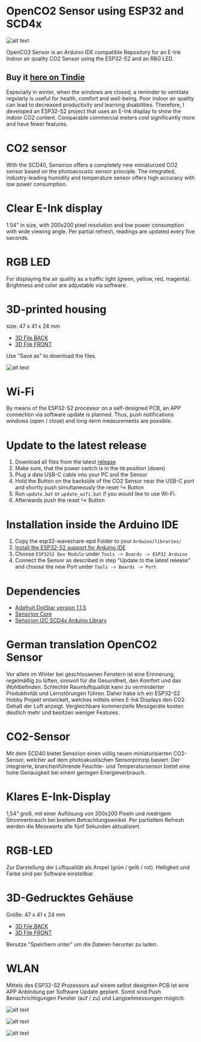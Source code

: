 # OpenCO2 Sensor using ESP32 and SCD4x

![alt text](https://github.com/davidkreidler/OpenCO2_Sensor/raw/main/pictures/Header.png)
 
OpenCO2 Sensor is an Arduino IDE compatible Repository for an E-Ink Indoor air quality CO2 Sensor using the ESP32-S2 and an RBG LED.

## Buy it [here on Tindie](https://www.tindie.com/products/davidkreidler/open-co2-sensor/)

Especially in winter, when the windows are closed, a reminder to ventilate regularly is useful for health, 
comfort and well-being. Poor indoor air quality can lead to decreased productivity and learning disabilities.
Therefore, I developed an ESP32-S2 project that uses an E-Ink display to show the indoor CO2 content. 
Comparable commercial meters cost significantly more and have fewer features.

# CO2 sensor
With the SCD40, Sensirion offers a completely new miniaturized CO2 sensor based on the photoacoustic sensor principle.
The integrated, industry-leading humidity and temperature sensor offers high accuracy with low power consumption.

# Clear E-Ink display
1.54" in size, with 200x200 pixel resolution and low power consumption with wide viewing angle. Per partial refresh, readings are updated every five seconds.

# RGB LED
For displaying the air quality as a traffic light (green, yellow, red, magenta). Brightness and color are adjustable via software.

# 3D-printed housing
size: 47 x 41 x 24 mm
* [3D File BACK](https://raw.githubusercontent.com/davidkreidler/OpenCO2_Sensor/main/case/BACK.obj)
* [3D File FRONT](https://raw.githubusercontent.com/davidkreidler/OpenCO2_Sensor/main/case/FRONT.obj)

Use "Save as" to download the files.

![alt text](https://github.com/davidkreidler/OpenCO2_Sensor/raw/main/pictures/drawing.png)

# Wi-Fi
By means of the ESP32-S2 processor on a self-designed PCB, an APP connection via software update is planned.
Thus, push notifications windows (open / close) and long-term measurements are possible.

# Update to the latest release

1. Download all files from the latest [release](https://github.com/davidkreidler/OpenCO2_Sensor/releases)
2. Make sure, that the power switch is in the `ON` position (down)
3. Plug a data USB-C cable into your PC and the Sensor
4. Hold the Button on the backside of the CO2 Sensor near the USB-C port and shortly push simultaneously the reset ↪️ Button
5. Run `update.bat` or `update_wifi.bat` if you would like to use Wi-Fi.
6. Afterwards push the reset ↪️ Button

# Installation inside the Arduino IDE

1. Copy the esp32-waveshare-epd Folder to your `Arduino/libraries/`
2. [Install the ESP32-S2 support for Arduino IDE](https://espressif-docs.readthedocs-hosted.com/projects/arduino-esp32/en/latest/installing.html)
3. Choose `ESP32S2 Dev Module` under `Tools -> Boards -> ESP32 Arduino`
4. Connect the Sensor as described in step "Update to the latest release" and choose the new Port under `Tools -> Boards -> Port`

# Dependencies

* [Adafruit DotStar version 1.1.5](https://github.com/adafruit/Adafruit_DotStar/tree/1.1.5)
* [Sensirion Core](https://github.com/Sensirion/arduino-core)
* [Sensirion I2C SCD4x Arduino Library](https://github.com/Sensirion/arduino-i2c-scd4x)

# German translation OpenCO2 Sensor

Vor allem im Winter bei geschlossenen Fenstern ist eine Erinnerung, regelmäßig zu lüften, sinnvoll für die Gesundheit, 
den Komfort und das Wohlbefinden. Schlechte Raumluftqualität kann zu verminderter Produktivität und Lernstörungen führen.
Daher habe ich ein ESP32-S2 Hobby Projekt entwickelt, welches mittels eines E-Ink Displays den CO2 Gehalt der Luft anzeigt. 
Vergleichbare kommerzielle Messgeräte kosten deutlich mehr und besitzen weniger Features.

# CO2-Sensor
Mit dem SCD40 bietet Sensirion einen völlig neuen miniaturisierten CO2-Sensor, welcher auf dem photoakustischen Sensorprinzip basiert.
Der integrierte, branchenführende Feuchte- und Temperatursensor bietet eine hohe Genauigkeit bei einem geringen Energieverbrauch.

# Klares E-Ink-Display
1,54” groß, mit einer Auflösung von 200x200 Pixeln und niedrigem Stromverbrauch bei breitem Betrachtungswinkel. Per partiellem Refresh werden die Messwerte alle fünf Sekunden aktualisiert.

# RGB-LED
Zur Darstellung der Luftqualität als Ampel (grün / gelb / rot). Helligkeit und Farbe sind per Software einstellbar.

# 3D-Gedrucktes Gehäuse
Größe: 47 x 41 x 24 mm
* [3D File BACK](https://raw.githubusercontent.com/davidkreidler/OpenCO2_Sensor/main/case/BACK.obj)
* [3D File FRONT](https://raw.githubusercontent.com/davidkreidler/OpenCO2_Sensor/main/case/FRONT.obj)

Benutze "Speichern unter" um die Dateien herunter zu laden.

# WLAN
Mittels des ESP32-S2 Prozessors auf einem selbst designten PCB ist eine APP Anbindung per Software Update geplant.
Somit sind Push Benachrichtigungen Fenster (auf / zu) und Langzeitmessungen möglich.

![alt text](https://github.com/davidkreidler/OpenCO2_Sensor/raw/main/pictures/animation.gif)

![alt text](https://github.com/davidkreidler/OpenCO2_Sensor/raw/main/pictures/schematic.png)

![alt text](https://github.com/davidkreidler/OpenCO2_Sensor/raw/main/pictures/pcb.png)
